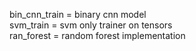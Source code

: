 bin_cnn_train = binary cnn model<br>
svm_train = svm only trainer on tensors<br>
ran_forest = random forest implementation
